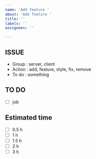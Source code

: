 ```yaml
---
name: 'Add feature '
about: 'Add feature '
title: ''
labels: ''
assignees: ''

---
```


## ISSUE
+ Group : server, client
+ Action : add, feature, style, fix, remove
+ To do : something

## TO DO
- [ ] job

## Estimated time
- [ ] 0.5 h
- [ ] 1 h
- [ ] 1.5 h
- [ ] 2 h
- [ ] 3 h
